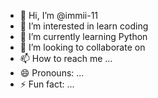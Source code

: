 - 👋 Hi, I’m @immii-11
- 👀 I’m interested in learn coding 
- 🌱 I’m currently learning Python 
- 💞️ I’m looking to collaborate on 
- 📫 How to reach me ...
- 😄 Pronouns: ...
- ⚡ Fun fact: ...

<!---
immii-11/immii-11 is a ✨ special ✨ repository because its `README.md` (this file) appears on your GitHub profile.
You can click the Preview link to take a look at your changes.
--->
